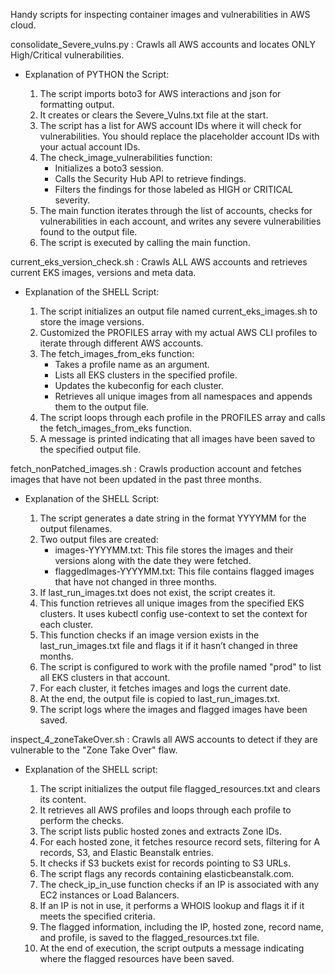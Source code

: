 Handy scripts for inspecting container images and vulnerabilities in AWS cloud.

consolidate_Severe_vulns.py : Crawls all AWS accounts and locates ONLY High/Critical vulnerabilities.
- Explanation of PYTHON the Script:

    1) The script imports boto3 for AWS interactions and json for formatting output.
    2) It creates or clears the Severe_Vulns.txt file at the start.
    3) The script has a list for AWS account IDs where it will check for vulnerabilities. You should replace the placeholder account IDs with your actual account IDs.
    4) The check_image_vulnerabilities function:
       - Initializes a boto3 session.
       - Calls the Security Hub API to retrieve findings.
       - Filters the findings for those labeled as HIGH or CRITICAL severity.
    5) The main function iterates through the list of accounts, checks for vulnerabilities in each account, and writes any severe vulnerabilities found to the output file.
    6) The script is executed by calling the main function.

current_eks_version_check.sh : Crawls ALL AWS accounts and retrieves current EKS images, versions and meta data.
- Explanation of the SHELL Script:

    1) The script initializes an output file named current_eks_images.sh to store the image versions.
    2) Customized the PROFILES array with my actual AWS CLI profiles to iterate through different AWS accounts.
    3) The fetch_images_from_eks function:
        - Takes a profile name as an argument.
        - Lists all EKS clusters in the specified profile.
        - Updates the kubeconfig for each cluster.
        - Retrieves all unique images from all namespaces and appends them to the output file.
    4) The script loops through each profile in the PROFILES array and calls the fetch_images_from_eks function.
    5) A message is printed indicating that all images have been saved to the specified output file.

fetch_nonPatched_images.sh : Crawls production account  and fetches images that have not been updated in the past three months.
- Explanation of the SHELL Script:

    1) The script generates a date string in the format YYYYMM for the output filenames.
    2) Two output files are created:
       - images-YYYYMM.txt: This file stores the images and their versions along with the date they were fetched.
       - flaggedImages-YYYYMM.txt: This file contains flagged images that have not changed in three months.
    3) If last_run_images.txt does not exist, the script creates it.
    4) This function retrieves all unique images from the specified EKS clusters. It uses kubectl config use-context to set the context for each cluster.
    5) This function checks if an image version exists in the last_run_images.txt file and flags it if it hasn’t changed in three months.
    6) The script is configured to work with the profile named "prod" to list all EKS clusters in that account.
    7) For each cluster, it fetches images and logs the current date.
    8) At the end, the output file is copied to last_run_images.txt.
    9) The script logs where the images and flagged images have been saved.

inspect_4_zoneTakeOver.sh : Crawls all AWS accounts to detect if they are vulnerable to the "Zone Take Over" flaw.
- Explanation of the SHELL script:

    1) The script initializes the output file flagged_resources.txt and clears its content.
    2) It retrieves all AWS profiles and loops through each profile to perform the checks.
    3) The script lists public hosted zones and extracts Zone IDs.
    4) For each hosted zone, it fetches resource record sets, filtering for A records, S3, and Elastic Beanstalk entries.
    5) It checks if S3 buckets exist for records pointing to S3 URLs.
    6) The script flags any records containing elasticbeanstalk.com.
    7) The check_ip_in_use function checks if an IP is associated with any EC2 instances or Load Balancers.
    8) If an IP is not in use, it performs a WHOIS lookup and flags it if it meets the specified criteria.
    9) The flagged information, including the IP, hosted zone, record name, and profile, is saved to the flagged_resources.txt file.
    10) At the end of execution, the script outputs a message indicating where the flagged resources have been saved.
